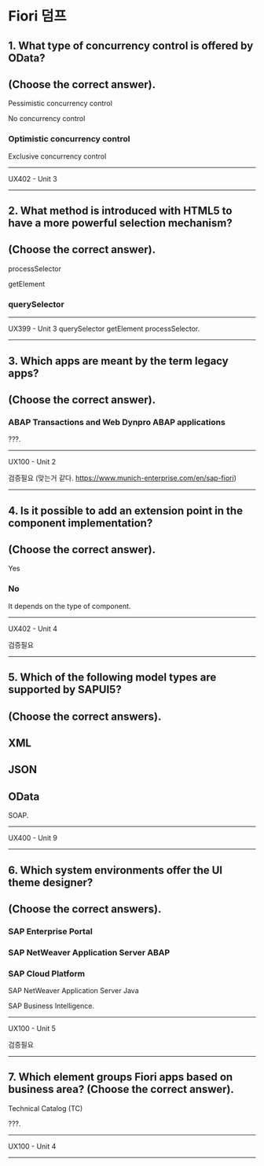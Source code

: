 # Fiori 덤프



## 1. What type of concurrency control is offered by OData? 

## (Choose the correct answer). 

Pessimistic concurrency control

No concurrency control

### Optimistic concurrency control

Exclusive concurrency control

****

UX402 - Unit 3

****





## 2. What method is introduced with HTML5 to have a more powerful selection mechanism? 

## (Choose the correct answer). 

processSelector

getElement

### querySelector

****

UX399 - Unit 3 querySelector getElement processSelector.

****





## 3. Which apps are meant by the term legacy apps? 

## (Choose the correct answer). 

###  ABAP Transactions and Web Dynpro ABAP applications 

???.

****

UX100 - Unit 2

검증필요 (맞는거 같다. https://www.munich-enterprise.com/en/sap-fiori)

****



## 4. Is it possible to add an extension point in the component implementation? 

## (Choose the correct answer).

Yes 

### No 

It depends on the type of component. 

****

UX402 - Unit 4

검증필요 

****





## 5. Which of the following model types are supported by SAPUI5? 

## (Choose the correct answers). 

## XML 

## JSON 

## OData 

SOAP.

****

UX400 - Unit 9 

****





## 6. Which system environments offer the UI theme designer? 

## (Choose the correct answers). 

### SAP Enterprise Portal 

### SAP NetWeaver Application Server ABAP 

### SAP Cloud Platform 

SAP NetWeaver Application Server Java 

SAP Business Intelligence.

****

UX100 - Unit 5 

검증필요

****





## 7. Which element groups Fiori apps based on business area? (Choose the correct answer). 

Technical Catalog (TC) 

???.

****

UX100 - Unit 4 

****